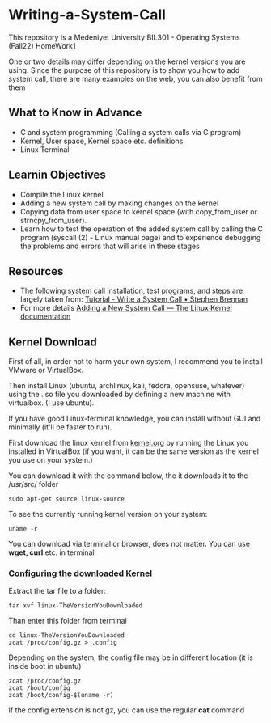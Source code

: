 # Writing-a-System-Call
This repository is a Medeniyet University BIL301 - Operating Systems (Fall22) HomeWork1

One or two details may differ depending on the kernel versions you are using. Since the purpose of this repository is to show you how to add system call, there are many examples on the web, you can also benefit from them

## What to Know in Advance
- C and system programming (Calling a system calls via C program)
- Kernel, User space, Kernel space etc. definitions
- Linux Terminal

## Learnin Objectives
-  Compile the Linux kernel
-  Adding a new system call by making changes on the kernel
-  Copying data from user space to kernel space (with copy_from_user or strncpy_from_user).
-  Learn how to test the operation of the added system call by calling the C program (syscall (2) - Linux manual page) and to experience debugging the problems and errors that will arise in these stages

## Resources
- The following system call installation, test programs, and steps are largely taken from: [Tutorial - Write a System Call • Stephen Brennan](https://brennan.io/2016/11/14/kernel-dev-ep3/ "Tutorial - Write a System Call • Stephen Brennan")
- For more details [Adding a New System Call — The Linux Kernel documentation](http://www.kernel.org/doc/html/latest/process/adding-syscalls.html "Adding a New System Call — The Linux Kernel documentation")

## Kernel Download
First of all, in order not to harm your own system, I recommend you to install VMware or VirtualBox.

Then install Linux (ubuntu, archlinux, kali, fedora, opensuse, whatever) using the .iso file you downloaded by defining a new machine with virtualbox. (I use ubuntu).

If you have good Linux-terminal knowledge, you can install without GUI and minimally (it'll be faster to run).

First download the linux kernel from [kernel.org](http://kernel.org "kernel.org") by running the Linux you installed in VirtualBox (if you want, it can be the same version as the kernel you use on your system.)

You can download it with the command below, the it downloads it to the /usr/src/ folder

```shell
sudo apt-get source linux-source
```

To see the currently running kernel version on your system:

```shell
uname -r
```

You can download via terminal or browser, does not matter. You can use **wget, curl** etc. in terminal

### Configuring the downloaded Kernel

Extract the tar file to a folder:

```shell
tar xvf linux-TheVersionYouDownloaded
```

Than enter this folder from terminal

```shell
cd linux-TheVersionYouDownloaded
zcat /proc/config.gz > .config
```
Depending on the system, the config file may be in different location (it is inside boot in ubuntu)
```shell
zcat /proc/config.gz
zcat /boot/config
zcat /boot/config-$(uname -r)
```
If the config extension is not gz, you can use the regular **cat** command

